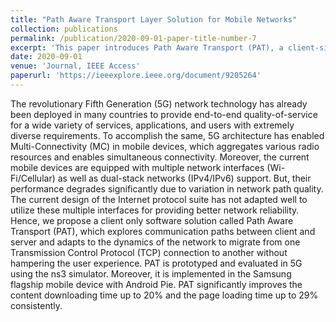 ```yaml
---
title: "Path Aware Transport Layer Solution for Mobile Networks"
collection: publications
permalink: /publication/2020-09-01-paper-title-number-7
excerpt: 'This paper introduces Path Aware Transport (PAT), a client-side solution designed to enhance network reliability by dynamically adapting to path quality variations in 5G environments. PAT enables seamless TCP connection migration across multiple interfaces, improving content download and page loading times, as validated through simulations and real-world implementation.'
date: 2020-09-01
venue: 'Journal, IEEE Access'
paperurl: 'https://ieeexplore.ieee.org/document/9205264'
---
```


The revolutionary Fifth Generation (5G) network technology has already been deployed in many countries to provide end-to-end quality-of-service for a wide variety of services, applications, and users with extremely diverse requirements. To accomplish the same, 5G architecture has enabled Multi-Connectivity (MC) in mobile devices, which aggregates various radio resources and enables simultaneous connectivity. Moreover, the current mobile devices are equipped with multiple network interfaces (Wi-Fi/Cellular) as well as dual-stack networks (IPv4/IPv6) support. But, their performance degrades significantly due to variation in network path quality. The current design of the Internet protocol suite has not adapted well to utilize these multiple interfaces for providing better network reliability. Hence, we propose a client only software solution called Path Aware Transport (PAT), which explores communication paths between client and server and adapts to the dynamics of the network to migrate from one Transmission Control Protocol (TCP) connection to another without hampering the user experience. PAT is prototyped and evaluated in 5G using the ns3 simulator. Moreover, it is implemented in the Samsung flagship mobile device with Android Pie. PAT significantly improves the content downloading time up to 20% and the page loading time up to 29% consistently.
